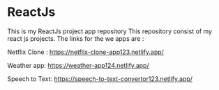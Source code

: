 # ReactJs
This is my ReactJs project app repository
This repository consist of my react js projects.
The links for the we apps are :


Netflix Clone : https://netflix-clone-app123.netlify.app/   


Weather app: https://weather-app124.netlify.app/


Speech to Text: https://speech-to-text-convertor123.netlify.app/
